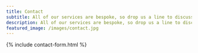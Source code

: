 ```yaml
---
title: Contact
subtitle: All of our services are bespoke, so drop us a line to discuss your individual needs.
description: All of our services are bespoke, so drop us a line to discuss your individual needs.
featured_image: /images/contact.jpg
---
```


{% include contact-form.html %}
